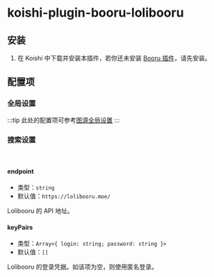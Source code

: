 # koishi-plugin-booru-lolibooru

## 安装

1. 在 Koishi 中下载并安装本插件，若你还未安装 [Booru 插件](../index.md)，请先安装。

## 配置项

### 全局设置

:::tip
此处的配置项可参考[图源全局设置](../config#图源全局设置)
:::

### 搜索设置

<br>

#### endpoint

- 类型：`string`
- 默认值：`https://lolibooru.moe/`

Lolibooru 的 API 地址。

#### keyPairs

- 类型：`Array<{ login: string; password: string }>`
- 默认值：`[]`

Lolibooru 的登录凭据。如该项为空，则使用匿名登录。
